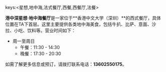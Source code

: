 keys:<星想,地中海,法式餐厅,西餐,西餐厅,法餐>


**港中深星想·地中海餐厅**是一家位于**香港中文大学（深圳）**的西式餐厅，具体位置在TA下首层。这里主要提供各类地中海美食，包括牛扒、比萨、意面、沙拉、小吃、饮料等。营业时间如下：

- 周一至周日
  - 午餐：11:30 - 14:30
  - 晚餐：17:30 - 20:30

如需了解更多信息或预订，请拨打联系电话：**13602550175**。